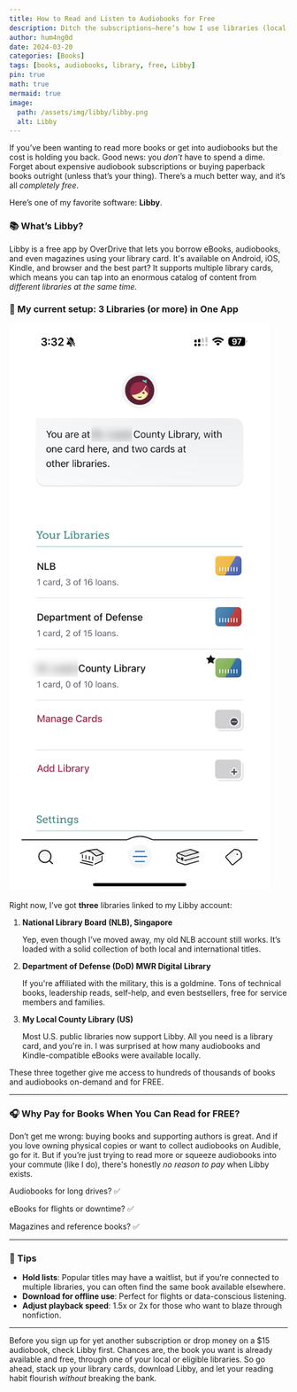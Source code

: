 ```yaml
---
title: How to Read and Listen to Audiobooks for Free
description: Ditch the subscriptions—here’s how I use libraries (local and international) to access thousands of books, audiobooks, and even Kindle titles for free.
author: hum4ng0d
date: 2024-03-20
categories: [Books]
tags: [books, audiobooks, library, free, Libby]
pin: true
math: true
mermaid: true
image:
  path: /assets/img/libby/libby.png
  alt: Libby
---
```


If you’ve been wanting to read more books or get into audiobooks but the cost is holding you back. Good news: you *don’t* have to spend a dime. Forget about expensive audiobook subscriptions or buying paperback books outright (unless that’s your thing). There’s a much better way, and it’s all *completely free*.

Here’s one of my favorite software: **Libby**.

### 📚 What’s Libby?

Libby is a free app by OverDrive that lets you borrow eBooks, audiobooks, and even magazines using your library card. It's available on Android, iOS, Kindle, and browser and the best part? It supports multiple library cards, which means you can tap into an enormous catalog of content from *different libraries at the same time.*

### 🔑 My current setup: 3 Libraries (or more) in One App

![Libby List](/assets/img/libby/libby-list.png)

Right now, I’ve got **three** libraries linked to my Libby account:

1. **National Library Board (NLB), Singapore**
   
    Yep, even though I’ve moved away, my old NLB account still works. It’s loaded with a solid collection of both local and international titles.
    
2. **Department of Defense (DoD) MWR Digital Library**
   
    If you're affiliated with the military, this is a goldmine. Tons of technical books, leadership reads, self-help, and even bestsellers, free for service members and families.
    
3. **My Local County Library (US)**
   
    Most U.S. public libraries now support Libby. All you need is a library card, and you're in. I was surprised at how many audiobooks and Kindle-compatible eBooks were available locally.
    

These three together give me access to hundreds of thousands of books and audiobooks on-demand and for FREE.

---

### 🎧 Why Pay for Books When You Can Read for FREE?

Don’t get me wrong: buying books and supporting authors is great. And if you love owning physical copies or want to collect audiobooks on Audible, go for it. But if you’re just trying to read more or squeeze audiobooks into your commute (like I do), there's honestly *no reason to pay* when Libby exists.

Audiobooks for long drives? ✅

eBooks for flights or downtime? ✅

Magazines and reference books? ✅

---

### 🔧 Tips

- **Hold lists**: Popular titles may have a waitlist, but if you’re connected to multiple libraries, you can often find the same book available elsewhere.
- **Download for offline use**: Perfect for flights or data-conscious listening.
- **Adjust playback speed**: 1.5x or 2x for those who want to blaze through nonfiction.

---

Before you sign up for yet another subscription or drop money on a $15 audiobook, check Libby first. Chances are, the book you want is already available and free, through one of your local or eligible libraries. So go ahead, stack up your library cards, download Libby, and let your reading habit flourish *without* breaking the bank.